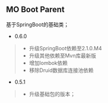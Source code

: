 MO Boot Parent
----

基于SpringBoot的基础类；

* 0.6.0
>* 升级SpringBoot依赖至2.1.0.M4
>* 升级其他依赖至Mvn库最新版
>* 增加lombok依赖
>* 移除Druid数据库连接池依赖

* 0.5.1
>* 升级基础包的版本；

